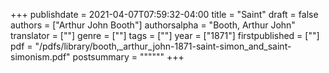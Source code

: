 +++
publishdate = 2021-04-07T07:59:32-04:00
title = "Saint"
draft = false
authors = ["Arthur John Booth"]
authorsalpha = "Booth, Arthur John"
translator = [""]
genre = [""]
tags = [""]
year = ["1871"]
firstpublished = [""]
pdf = "/pdfs/library/booth,_arthur_john-1871-saint-simon_and_saint-simonism.pdf"
postsummary = """"""
+++
